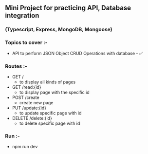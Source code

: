 
## Mini Project for practicing API, Database integration
### (Typescript, Express, MongoDB, Mongoose)


### Topics to cover :-
- API to perform JSON Object CRUD Operations with database - ✅

### Routes :-
- GET    /                     
    - to display all kinds of pages
- GET    /read:{id}            
    - to display page with the specific id
- POST   /create               
    - create new page
- PUT    /update:{id}          
    - to update specific page with id
- DELETE /delete:{id}          
    - to delete specific page with id

### Run :-
- npm run dev
